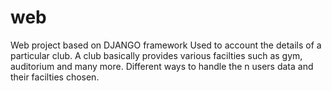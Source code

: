 # web
Web project based on DJANGO framework
Used to account the details of a particular club. A club basically provides various facilties such as gym, auditorium and many more. Different ways to handle the n users data and their facilties chosen.
